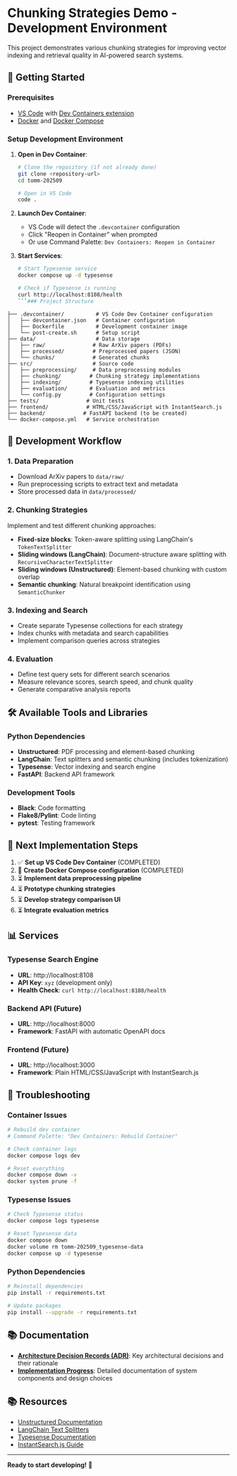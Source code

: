 # Chunking Strategies Demo - Development Environment

This project demonstrates various chunking strategies for improving vector indexing and retrieval quality in AI-powered search systems.

## 🚀 Getting Started

### Prerequisites

- [VS Code](https://code.visualstudio.com/) with [Dev Containers extension](https://marketplace.visualstudio.com/items?itemName=ms-vscode-remote.remote-containers)
- [Docker](https://www.docker.com/get-started) and [Docker Compose](https://docs.docker.com/compose/install/)

### Setup Development Environment

1. **Open in Dev Container**:

   ```bash
   # Clone the repository (if not already done)
   git clone <repository-url>
   cd tomm-202509

   # Open in VS Code
   code .
   ```

2. **Launch Dev Container**:

   - VS Code will detect the `.devcontainer` configuration
   - Click "Reopen in Container" when prompted
   - Or use Command Palette: `Dev Containers: Reopen in Container`

3. **Start Services**:

   ````bash
   # Start Typesense service
   docker compose up -d typesense

   # Check if Typesense is running
   curl http://localhost:8108/health
   ```### Project Structure
   ````

```
├── .devcontainer/          # VS Code Dev Container configuration
│   ├── devcontainer.json   # Container configuration
│   ├── Dockerfile          # Development container image
│   └── post-create.sh      # Setup script
├── data/                   # Data storage
│   ├── raw/               # Raw ArXiv papers (PDFs)
│   ├── processed/         # Preprocessed papers (JSON)
│   └── chunks/            # Generated chunks
├── src/                   # Source code
│   ├── preprocessing/     # Data preprocessing modules
│   ├── chunking/         # Chunking strategy implementations
│   ├── indexing/         # Typesense indexing utilities
│   ├── evaluation/       # Evaluation and metrics
│   └── config.py         # Configuration settings
├── tests/               # Unit tests
├── frontend/            # HTML/CSS/JavaScript with InstantSearch.js
├── backend/            # FastAPI backend (to be created)
└── docker-compose.yml   # Service orchestration
```

## 🧪 Development Workflow

### 1. Data Preparation

- Download ArXiv papers to `data/raw/`
- Run preprocessing scripts to extract text and metadata
- Store processed data in `data/processed/`

### 2. Chunking Strategies

Implement and test different chunking approaches:

- **Fixed-size blocks**: Token-aware splitting using LangChain's `TokenTextSplitter`
- **Sliding windows (LangChain)**: Document-structure aware splitting with `RecursiveCharacterTextSplitter`
- **Sliding windows (Unstructured)**: Element-based chunking with custom overlap
- **Semantic chunking**: Natural breakpoint identification using `SemanticChunker`

### 3. Indexing and Search

- Create separate Typesense collections for each strategy
- Index chunks with metadata and search capabilities
- Implement comparison queries across strategies

### 4. Evaluation

- Define test query sets for different search scenarios
- Measure relevance scores, search speed, and chunk quality
- Generate comparative analysis reports

## 🛠️ Available Tools and Libraries

### Python Dependencies

- **Unstructured**: PDF processing and element-based chunking
- **LangChain**: Text splitters and semantic chunking (includes tokenization)
- **Typesense**: Vector indexing and search engine
- **FastAPI**: Backend API framework

### Development Tools

- **Black**: Code formatting
- **Flake8/Pylint**: Code linting
- **pytest**: Testing framework

## 🎯 Next Implementation Steps

1. ✅ **Set up VS Code Dev Container** (COMPLETED)
2. 🔄 **Create Docker Compose configuration** (COMPLETED)
3. ⏳ **Implement data preprocessing pipeline**
4. ⏳ **Prototype chunking strategies**
5. ⏳ **Develop strategy comparison UI**
6. ⏳ **Integrate evaluation metrics**

## 📊 Services

### Typesense Search Engine

- **URL**: http://localhost:8108
- **API Key**: `xyz` (development only)
- **Health Check**: `curl http://localhost:8108/health`

### Backend API (Future)

- **URL**: http://localhost:8000
- **Framework**: FastAPI with automatic OpenAPI docs

### Frontend (Future)

- **URL**: http://localhost:3000
- **Framework**: Plain HTML/CSS/JavaScript with InstantSearch.js

## 🐛 Troubleshooting

### Container Issues

```bash
# Rebuild dev container
# Command Palette: "Dev Containers: Rebuild Container"

# Check container logs
docker compose logs dev

# Reset everything
docker compose down -v
docker system prune -f
```

### Typesense Issues

```bash
# Check Typesense status
docker compose logs typesense

# Reset Typesense data
docker compose down
docker volume rm tomm-202509_typesense-data
docker compose up -d typesense
```

### Python Dependencies

```bash
# Reinstall dependencies
pip install -r requirements.txt

# Update packages
pip install --upgrade -r requirements.txt
```

## 📚 Documentation

- **[Architecture Decision Records (ADR)](docs/adr/README.md)**: Key architectural decisions and their rationale
- **[Implementation Progress](docs/adr/)**: Detailed documentation of system components and design choices

## 📚 Resources

- [Unstructured Documentation](https://unstructured-io.github.io/unstructured/)
- [LangChain Text Splitters](https://python.langchain.com/docs/modules/data_connection/document_transformers/)
- [Typesense Documentation](https://typesense.org/docs/)
- [InstantSearch.js Guide](https://www.algolia.com/doc/guides/building-search-ui/what-is-instantsearch/js/)

---

**Ready to start developing!** 🎉
